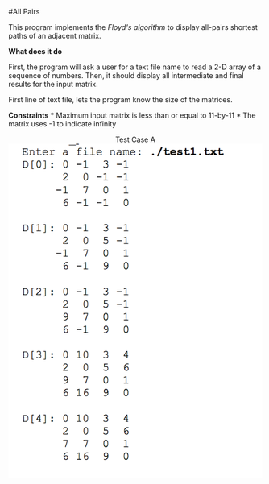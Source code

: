 #All Pairs

<p>This program implements the <i>Floyd's algorithm</i> to display all-pairs shortest paths of an adjacent matrix.</p>

<b>What does it do</b>
<p>
First, the program will ask a user for a text file name to read a 2-D array of a sequence of numbers. Then, it should display all intermediate and final results for the input matrix.
</p>
<p>First line of text file, lets the program know the size of the matrices.</p>
<b>Constraints</b>
* Maximum input matrix is less than or equal to 11-by-11
* The matrix uses -1 to indicate infinity

<p align="center">
Test Case A<br>
<img src="https://github.com/eduardotrejo/Algorithms/blob/master/Floyd%20Algorithm/TestA.png"/>
</p>


